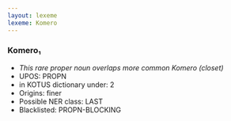 ```yaml
---
layout: lexeme
lexeme: Komero
---
```


###  Komero₁

* _This rare proper noun overlaps more common *Komero* (closet)_
* UPOS:  PROPN
* in KOTUS dictionary under:  2
* Origins: finer 
* Possible NER class:  LAST
* Blacklisted:  PROPN-BLOCKING

